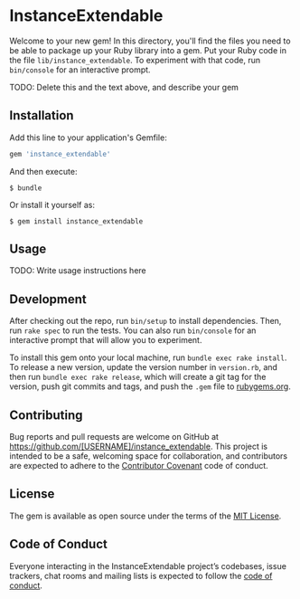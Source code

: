 # InstanceExtendable

Welcome to your new gem! In this directory, you'll find the files you need to be able to package up your Ruby library into a gem. Put your Ruby code in the file `lib/instance_extendable`. To experiment with that code, run `bin/console` for an interactive prompt.

TODO: Delete this and the text above, and describe your gem

## Installation

Add this line to your application's Gemfile:

```ruby
gem 'instance_extendable'
```

And then execute:

    $ bundle

Or install it yourself as:

    $ gem install instance_extendable

## Usage

TODO: Write usage instructions here

## Development

After checking out the repo, run `bin/setup` to install dependencies. Then, run `rake spec` to run the tests. You can also run `bin/console` for an interactive prompt that will allow you to experiment.

To install this gem onto your local machine, run `bundle exec rake install`. To release a new version, update the version number in `version.rb`, and then run `bundle exec rake release`, which will create a git tag for the version, push git commits and tags, and push the `.gem` file to [rubygems.org](https://rubygems.org).

## Contributing

Bug reports and pull requests are welcome on GitHub at https://github.com/[USERNAME]/instance_extendable. This project is intended to be a safe, welcoming space for collaboration, and contributors are expected to adhere to the [Contributor Covenant](http://contributor-covenant.org) code of conduct.

## License

The gem is available as open source under the terms of the [MIT License](http://opensource.org/licenses/MIT).

## Code of Conduct

Everyone interacting in the InstanceExtendable project’s codebases, issue trackers, chat rooms and mailing lists is expected to follow the [code of conduct](https://github.com/[USERNAME]/instance_extendable/blob/master/CODE_OF_CONDUCT.md).
